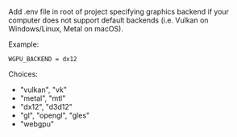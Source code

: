 Add .env file in root of project specifying graphics backend if your computer does not support default backends (i.e. Vulkan on Windows/Linux, Metal on macOS).

Example:

```
WGPU_BACKEND = dx12
```

Choices:
- "vulkan", "vk"
- "metal", "mtl"
- "dx12", "d3d12"
- "gl", "opengl", "gles"
- "webgpu"
